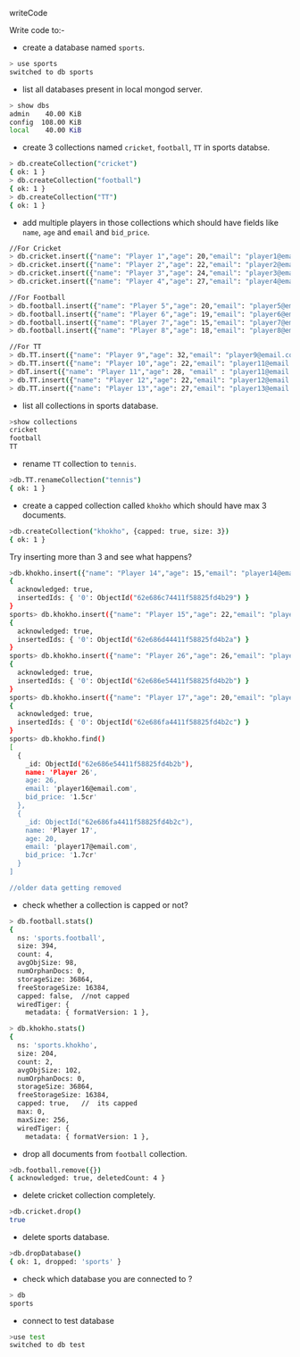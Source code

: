 writeCode

Write code to:-

- create a database named `sports`.

```sh
> use sports
switched to db sports
```

- list all databases present in local mongod server.

```sh
> show dbs
admin    40.00 KiB
config  108.00 KiB
local    40.00 KiB
```

- create 3 collections named `cricket`, `football`, `TT` in sports databse.

```sh
> db.createCollection("cricket")
{ ok: 1 }
> db.createCollection("football")
{ ok: 1 }
> db.createCollection("TT")
{ ok: 1 }
```

- add multiple players in those collections which should have fields like `name`, `age` and `email` and `bid_price`.

```sh
//For Cricket
> db.cricket.insert({"name": "Player 1","age": 20,"email": "player1@email.com","bid_price": "1cr"})
> db.cricket.insert({"name": "Player 2","age": 22,"email": "player2@email.com","bid_price": "1.5cr"})
> db.cricket.insert({"name": "Player 3","age": 24,"email": "player3@email.com","bid_price": "3cr"})
> db.cricket.insert({"name": "Player 4","age": 27,"email": "player4@email.com","bid_price": "2cr"})

//For Football
> db.football.insert({"name": "Player 5","age": 20,"email": "player5@email.com","bid_price": "50L"})
> db.football.insert({"name": "Player 6","age": 19,"email": "player6@email.com","bid_price": "5cr"})
> db.football.insert({"name": "Player 7","age": 15,"email": "player7@email.com","bid_price": "3cr"})
> db.football.insert({"name": "Player 8","age": 18,"email": "player8@email.com","bid_price": "2.2cr"})

//For TT
> db.TT.insert({"name": "Player 9","age": 32,"email": "player9@email.com","bid_price": "1.3cr"})
> db.TT.insert({"name": "Player 10","age": 22,"email": "player11@email.com","bid_price": "1.7cr"})
> dbT.insert({"name": "Player 11","age": 28, "email" : "player11@email.com","bid_price": "2cr"})
> db.TT.insert({"name": "Player 12","age": 22,"email": "player12@email.com","bid_price": "4cr"})
> db.TT.insert({"name": "Player 13","age": 27,"email": "player13@email.com","bid_price": "3.5cr"})
```

- list all collections in sports database.

```sh
>show collections
cricket
football
TT
```

- rename `TT` collection to `tennis`.

```sh
>db.TT.renameCollection("tennis")
{ ok: 1 }
```

- create a capped collection called `khokho` which should have max 3 documents.

```sh
>db.createCollection("khokho", {capped: true, size: 3})
{ ok: 1 }
```

Try inserting more than 3 and see what happens?

```sh
>db.khokho.insert({"name": "Player 14","age": 15,"email": "player14@email.com","bid_price": "1.3cr"})
{
  acknowledged: true,
  insertedIds: { '0': ObjectId("62e686c74411f58825fd4b29") }
}
sports> db.khokho.insert({"name": "Player 15","age": 22,"email": "player15@email.com","bid_price": "2.3cr"})
{
  acknowledged: true,
  insertedIds: { '0': ObjectId("62e686d44411f58825fd4b2a") }
}
sports> db.khokho.insert({"name": "Player 26","age": 26,"email": "player16@email.com","bid_price": "1.5cr"})
{
  acknowledged: true,
  insertedIds: { '0': ObjectId("62e686e54411f58825fd4b2b") }
}
sports> db.khokho.insert({"name": "Player 17","age": 20,"email": "player17@email.com","bid_price": "1.7cr"})
{
  acknowledged: true,
  insertedIds: { '0': ObjectId("62e686fa4411f58825fd4b2c") }
}
sports> db.khokho.find()
[
  {
    _id: ObjectId("62e686e54411f58825fd4b2b"),
    name: 'Player 26',
    age: 26,
    email: 'player16@email.com',
    bid_price: '1.5cr'
  },
  {
    _id: ObjectId("62e686fa4411f58825fd4b2c"),
    name: 'Player 17',
    age: 20,
    email: 'player17@email.com',
    bid_price: '1.7cr'
  }
]

//older data getting removed
```

- check whether a collection is capped or not?

```sh
> db.football.stats()
{
  ns: 'sports.football',
  size: 394,
  count: 4,
  avgObjSize: 98,
  numOrphanDocs: 0,
  storageSize: 36864,
  freeStorageSize: 16384,
  capped: false,  //not capped
  wiredTiger: {
    metadata: { formatVersion: 1 },

> db.khokho.stats()
{
  ns: 'sports.khokho',
  size: 204,
  count: 2,
  avgObjSize: 102,
  numOrphanDocs: 0,
  storageSize: 36864,
  freeStorageSize: 16384,
  capped: true,   //  its capped
  max: 0,
  maxSize: 256,
  wiredTiger: {
    metadata: { formatVersion: 1 },
```

- drop all documents from `football` collection.

```sh
>db.football.remove({})
{ acknowledged: true, deletedCount: 4 }
```

- delete cricket collection completely.

```sh
>db.cricket.drop()
true
```

- delete sports database.

```sh
>db.dropDatabase()
{ ok: 1, dropped: 'sports' }
```

- check which database you are connected to ?

```sh
> db
sports
```

- connect to test database

```sh
>use test
switched to db test
```
